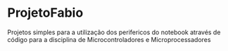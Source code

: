 # ProjetoFabio
Projetos simples para a utilização dos perifericos do notebook através de código para a disciplina de Microcontroladores e Microprocessadores
